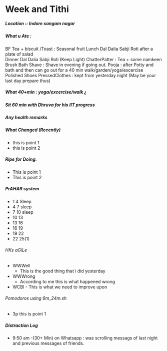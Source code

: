 # Week  and Tithi 
##### Location :: Indore sangam nagar 
##### What u Ate : 
  BF Tea + biscuit /Toast  : Seasonal fruit 
  Lunch   Dal Dalia Sabji Roti after a plate of salad  
  Dinner Dal Dalia Sabji Roti  (Keep Light) 
  ChatterPatter  : Tea + some namkeen  
Brush Bath Shave : Shave in evening if going out. 
Pooja : after Potty and bath and then can go out for a 40 min walk/garden/yoga/excercise   
Polished Shoes PressedClothes : kept from yesterday night (May be your last day prepare thus) 
##### What 40+min : yoga/excercise/walk ¿
##### Sit  60 min with Dhruva for his IIT progress 
##### Any health remarks 
##### What Changed (Recently) 
* this is point 1
* this is point 2  

##### Ripe for Doing. 
- This is point 1
- This is point 2 
##### PrAHAR system 
- 1 4  Sleep 
- 4 7   sleep 
- 7 10  sleep 
- 10 13
- 13 16
- 16 19 
- 19 22  
- 22 25(1)
###### HKs aGiLe
  - WWWell
    - This is the good thing that i did yesterday       
  - WWWrong 
    - According to me this is what happened wrong  
  -  WCBI 
    -  This is what we need to improve upon   
###### Pomodoros using 6m_24m.sh 
- 3p this is point 1 
##### Distraction Log 
- 9:50 am -(30+ Min) on Whatsapp : was scrolling messags of last night and previous messages of friends. 


